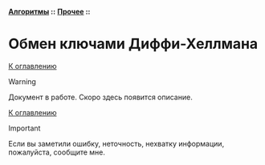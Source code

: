 **[Алгоритмы](../../README.md#algorithms) ::** 
**[Прочее](../../README.md#algorithms-others) ::**
# Обмен ключами Диффи-Хеллмана

<!--

-->

[К оглавлению](../../README.md#algorithms-others)

> [!WARNING]
> Документ в работе. Скоро здесь появится описание.

[К оглавлению](../../README.md#algorithms-others)

> [!IMPORTANT]
> Если вы заметили ошибку, неточность, нехватку информации, пожалуйста, сообщите мне.
